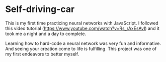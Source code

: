 # Self-driving-car
This is my first time practicing neural networks with JavaScript. 
I followed this video tutorial (https://www.youtube.com/watch?v=Rs_rAxEsAvI) and it took me a night and a day to complete. 

Learning how to hard-code a neural network was very fun and informative. And seeing your creation come to life is fulfilling. This project was one of my first endeavors to better myself.
